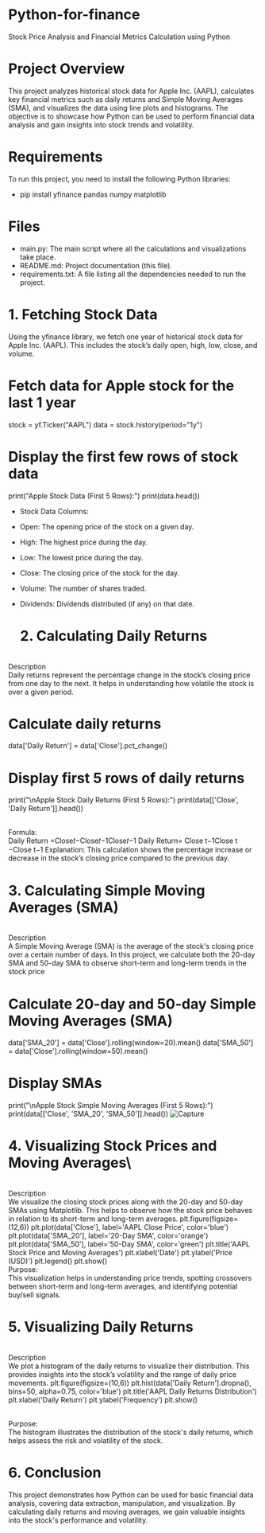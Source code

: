 # Python-for-finance
Stock Price Analysis and Financial Metrics Calculation using Python

# Project Overview
This project analyzes historical stock data for Apple Inc. (AAPL), calculates key financial metrics such as daily returns and Simple Moving Averages (SMA), and visualizes the data using line plots and histograms. The objective is to showcase how Python can be used to perform financial data analysis and gain insights into stock trends and volatility.
# Requirements
To run this project, you need to install the following Python libraries:
- pip install yfinance pandas numpy matplotlib

# Files
- main.py: The main script where all the calculations and visualizations take place.
- README.md: Project documentation (this file).
- requirements.txt: A file listing all the dependencies needed to run the project.

# 1. Fetching Stock Data
Using the yfinance library, we fetch one year of historical stock data for Apple Inc. (AAPL). This includes the stock’s daily open, high, low, close, and volume.
# Fetch data for Apple stock for the last 1 year
stock = yf.Ticker("AAPL")
data = stock.history(period="1y")

# Display the first few rows of stock data
print("Apple Stock Data (First 5 Rows):")
print(data.head())

- Stock Data Columns:
- Open: The opening price of the stock on a given day.
- High: The highest price during the day.
- Low: The lowest price during the day.
- Close: The closing price of the stock for the day.
- Volume: The number of shares traded.
- Dividends: Dividends distributed (if any) on that date.

  # 2. Calculating Daily Returns
 <br> Description <br>
  Daily returns represent the percentage change in the stock’s closing price from one day to the next. It helps in understanding how volatile the stock is over a given period.
# Calculate daily returns
data['Daily Return'] = data['Close'].pct_change()

# Display first 5 rows of daily returns
print("\nApple Stock Daily Returns (First 5 Rows):")
print(data[['Close', 'Daily Return']].head())

<br>Formula:<br>
Daily Return =Close𝑡−Close𝑡−1Close𝑡−1
Daily Return= Close t−1Close t −Close t−1 
Explanation: This calculation shows the percentage increase or decrease in the stock’s closing price compared to the previous day.

# 3. Calculating Simple Moving Averages (SMA)
<br>Description<br>
A Simple Moving Average (SMA) is the average of the stock's closing price over a certain number of days. In this project, we calculate both the 20-day SMA and 50-day SMA to observe short-term and long-term trends in the stock price
# Calculate 20-day and 50-day Simple Moving Averages (SMA)
data['SMA_20'] = data['Close'].rolling(window=20).mean()
data['SMA_50'] = data['Close'].rolling(window=50).mean()

# Display SMAs
print("\nApple Stock Simple Moving Averages (First 5 Rows):")
print(data[['Close', 'SMA_20', 'SMA_50']].head())
![Capture](https://github.com/user-attachments/assets/6f2e7c8c-2862-46f1-ae40-238a5b88ce55)

# 4. Visualizing Stock Prices and Moving Averages\
<br>Description<br>
We visualize the closing stock prices along with the 20-day and 50-day SMAs using Matplotlib. This helps to observe how the stock price behaves in relation to its short-term and long-term averages.
plt.figure(figsize=(12,6))
plt.plot(data['Close'], label='AAPL Close Price', color='blue')
plt.plot(data['SMA_20'], label='20-Day SMA', color='orange')
plt.plot(data['SMA_50'], label='50-Day SMA', color='green')
plt.title('AAPL Stock Price and Moving Averages')
plt.xlabel('Date')
plt.ylabel('Price (USD)')
plt.legend()
plt.show()
<br>Purpose:<br> This visualization helps in understanding price trends, spotting crossovers between short-term and long-term averages, and identifying potential buy/sell signals.

# 5. Visualizing Daily Returns
<br>Description<br>
We plot a histogram of the daily returns to visualize their distribution. This provides insights into the stock’s volatility and the range of daily price movements.
plt.figure(figsize=(10,6))
plt.hist(data['Daily Return'].dropna(), bins=50, alpha=0.75, color='blue')
plt.title('AAPL Daily Returns Distribution')
plt.xlabel('Daily Return')
plt.ylabel('Frequency')
plt.show()

<br>Purpose:<br> The histogram illustrates the distribution of the stock's daily returns, which helps assess the risk and volatility of the stock.

# 6. Conclusion
This project demonstrates how Python can be used for basic financial data analysis, covering data extraction, manipulation, and visualization. By calculating daily returns and moving averages, we gain valuable insights into the stock's performance and volatility.

